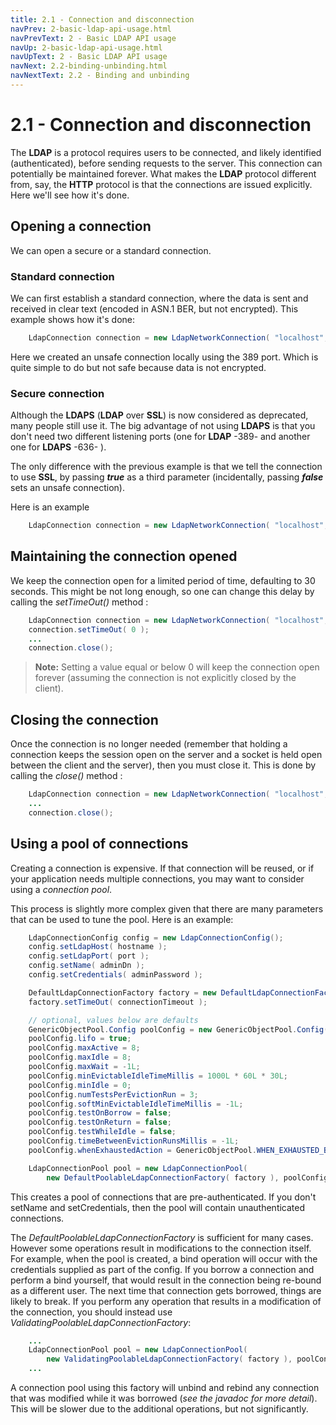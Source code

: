 ```yaml
---
title: 2.1 - Connection and disconnection
navPrev: 2-basic-ldap-api-usage.html
navPrevText: 2 - Basic LDAP API usage
navUp: 2-basic-ldap-api-usage.html
navUpText: 2 - Basic LDAP API usage
navNext: 2.2-binding-unbinding.html
navNextText: 2.2 - Binding and unbinding
---
```


# 2.1 - Connection and disconnection

The **LDAP** is a protocol requires users to be connected, and likely identified (authenticated), before sending requests to the server. This connection can potentially be maintained forever. What makes the **LDAP** protocol different from, say, the **HTTP** protocol is that the connections are issued explicitly. Here we'll see how it's done.

## Opening a connection

We can open a secure or a standard connection. 

### Standard connection

We can first establish a standard connection, where the data is sent and received in clear text (encoded in ASN.1 BER, but not encrypted). This example shows how it's done:

```Java
    LdapConnection connection = new LdapNetworkConnection( "localhost", 389 );
```

Here we created an unsafe connection locally using the 389 port. Which is quite simple to do but not safe because data is not encrypted.

### Secure connection

Although the **LDAPS** (**LDAP** over **SSL**) is now considered as deprecated, many people still use it. The big advantage of not using **LDAPS** is that you don't need two different listening ports (one for **LDAP** -389- and another one for **LDAPS** -636- ).

The only difference with the previous example is that we tell the connection to use **SSL**, by passing **_true_** as a third parameter (incidentally, passing **_false_** sets an unsafe connection).

Here is an example

```Java
    LdapConnection connection = new LdapNetworkConnection( "localhost", 636, true );
```

## Maintaining the connection opened

We keep the connection open for a limited period of time, defaulting to 30 seconds. This might be not long enough, so one can change this delay by calling the _setTimeOut()_ method :

```Java
    LdapConnection connection = new LdapNetworkConnection( "localhost", 389 );
    connection.setTimeOut( 0 );
    ...
    connection.close();
```

>**Note:** Setting a value equal or below 0 will keep the connection open forever (assuming the connection is not explicitly closed by the client).

## Closing the connection

Once the connection is no longer needed (remember that holding a connection keeps the session open on the server and a socket is held open between the client and the server), then you must close it. This is done by calling the _close()_ method :

```Java
    LdapConnection connection = new LdapNetworkConnection( "localhost", 389 );
    ...
    connection.close();
```

## Using a pool of connections

Creating a connection is expensive. If that connection will be reused, or if your application needs multiple connections, you may want to consider using a _connection pool_.

This process is slightly more complex given that there are many parameters that can be used to tune the pool.  Here is an example:

```Java
    LdapConnectionConfig config = new LdapConnectionConfig();
    config.setLdapHost( hostname );
    config.setLdapPort( port );
    config.setName( adminDn );
    config.setCredentials( adminPassword );

    DefaultLdapConnectionFactory factory = new DefaultLdapConnectionFactory( config );
    factory.setTimeOut( connectionTimeout );

    // optional, values below are defaults
    GenericObjectPool.Config poolConfig = new GenericObjectPool.Config();
    poolConfig.lifo = true;
    poolConfig.maxActive = 8;
    poolConfig.maxIdle = 8;
    poolConfig.maxWait = -1L;
    poolConfig.minEvictableIdleTimeMillis = 1000L * 60L * 30L;
    poolConfig.minIdle = 0;
    poolConfig.numTestsPerEvictionRun = 3;
    poolConfig.softMinEvictableIdleTimeMillis = -1L;
    poolConfig.testOnBorrow = false;
    poolConfig.testOnReturn = false;
    poolConfig.testWhileIdle = false;
    poolConfig.timeBetweenEvictionRunsMillis = -1L;
    poolConfig.whenExhaustedAction = GenericObjectPool.WHEN_EXHAUSTED_BLOCK;

    LdapConnectionPool pool = new LdapConnectionPool(
        new DefaultPoolableLdapConnectionFactory( factory ), poolConfig ) );
```

This creates a pool of connections that are pre-authenticated.  If you don't setName and setCredentials, then the pool will contain unauthenticated connections.

The _DefaultPoolableLdapConnectionFactory_ is sufficient for many cases.  However some operations result in modifications to the connection itself.  For example, when the pool is created, a bind operation will occur with the credentials supplied as part of the config.  If you borrow a connection and perform a bind yourself, that would result in the connection being re-bound as a different user.  The next time that connection gets borrowed, things are likely to break.  If you perform any operation that results in a modification of the connection, you should instead use _ValidatingPoolableLdapConnectionFactory_:

```Java
    ...
    LdapConnectionPool pool = new LdapConnectionPool(
        new ValidatingPoolableLdapConnectionFactory( factory ), poolConfig ) );
    ...
```

A connection pool using this factory will unbind and rebind any connection that was modified while it was borrowed (_see the javadoc for more detail_).  This will be slower due to the additional operations, but not significantly.
